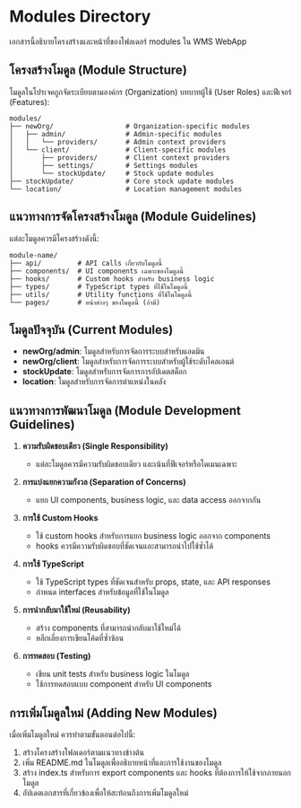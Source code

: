 
# Modules Directory

เอกสารนี้อธิบายโครงสร้างและหน้าที่ของโฟลเดอร์ modules ใน WMS WebApp

## โครงสร้างโมดูล (Module Structure)

โมดูลในโปรเจคถูกจัดระเบียบตามองค์กร (Organization) บทบาทผู้ใช้ (User Roles) และฟีเจอร์ (Features):

```
modules/
├── newOrg/                  # Organization-specific modules
│   ├── admin/               # Admin-specific modules
│   │   └── providers/       # Admin context providers
│   └── client/              # Client-specific modules
│       ├── providers/       # Client context providers
│       ├── settings/        # Settings modules
│       └── stockUpdate/     # Stock update modules
├── stockUpdate/             # Core stock update modules
└── location/                # Location management modules
```

## แนวทางการจัดโครงสร้างโมดูล (Module Guidelines)

แต่ละโมดูลควรมีโครงสร้างดังนี้:

```
module-name/
├── api/         # API calls เกี่ยวกับโมดูลนี้
├── components/  # UI components เฉพาะของโมดูลนี้
├── hooks/       # Custom hooks สำหรับ business logic
├── types/       # TypeScript types ที่ใช้ในโมดูลนี้
├── utils/       # Utility functions ที่ใช้ในโมดูลนี้
└── pages/       # หน้าต่างๆ ของโมดูลนี้ (ถ้ามี)
```

## โมดูลปัจจุบัน (Current Modules)

- **newOrg/admin**: โมดูลสำหรับการจัดการระบบสำหรับแอดมิน
- **newOrg/client**: โมดูลสำหรับการจัดการระบบสำหรับผู้ใช้ระดับไคลเอนต์
- **stockUpdate**: โมดูลสำหรับการจัดการการอัปเดตสต็อก
- **location**: โมดูลสำหรับการจัดการตำแหน่งในคลัง

## แนวทางการพัฒนาโมดูล (Module Development Guidelines)

1. **ความรับผิดชอบเดียว (Single Responsibility)**
   - แต่ละโมดูลควรมีความรับผิดชอบเดียว และเน้นที่ฟีเจอร์หรือโดเมนเฉพาะ

2. **การแบ่งแยกความกังวล (Separation of Concerns)**
   - แยก UI components, business logic, และ data access ออกจากกัน

3. **การใช้ Custom Hooks**
   - ใช้ custom hooks สำหรับการแยก business logic ออกจาก components
   - hooks ควรมีความรับผิดชอบที่ชัดเจนและสามารถนำไปใช้ซ้ำได้

4. **การใช้ TypeScript**
   - ใช้ TypeScript types ที่ชัดเจนสำหรับ props, state, และ API responses
   - กำหนด interfaces สำหรับข้อมูลที่ใช้ในโมดูล

5. **การนำกลับมาใช้ใหม่ (Reusability)**
   - สร้าง components ที่สามารถนำกลับมาใช้ใหม่ได้
   - หลีกเลี่ยงการเขียนโค้ดที่ซ้ำซ้อน

6. **การทดสอบ (Testing)**
   - เขียน unit tests สำหรับ business logic ในโมดูล
   - ใช้การทดสอบแบบ component สำหรับ UI components

## การเพิ่มโมดูลใหม่ (Adding New Modules)

เมื่อเพิ่มโมดูลใหม่ ควรทำตามขั้นตอนต่อไปนี้:

1. สร้างโครงสร้างโฟลเดอร์ตามแนวทางข้างต้น
2. เพิ่ม README.md ในโมดูลเพื่ออธิบายหน้าที่และการใช้งานของโมดูล
3. สร้าง index.ts สำหรับการ export components และ hooks ที่ต้องการให้ใช้จากภายนอกโมดูล
4. อัปเดตเอกสารที่เกี่ยวข้องเพื่อให้สะท้อนถึงการเพิ่มโมดูลใหม่
